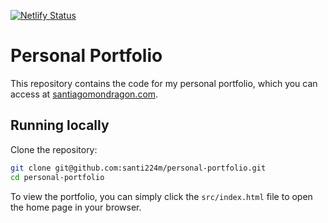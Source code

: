 [![Netlify Status](https://api.netlify.com/api/v1/badges/445248c4-3c4e-49f4-a5e4-0ccd277c3252/deploy-status)](https://app.netlify.com/projects/santiagomondragon/deploys)

# Personal Portfolio


This repository contains the code for my personal portfolio, which you can access at [santiagomondragon.com](https://www.santiagomondragon.com/).

## Running locally

Clone the repository:

```bash
git clone git@github.com:santi224m/personal-portfolio.git
cd personal-portfolio
```

To view the portfolio, you can simply click the ```src/index.html``` file to open the home page in your browser.
